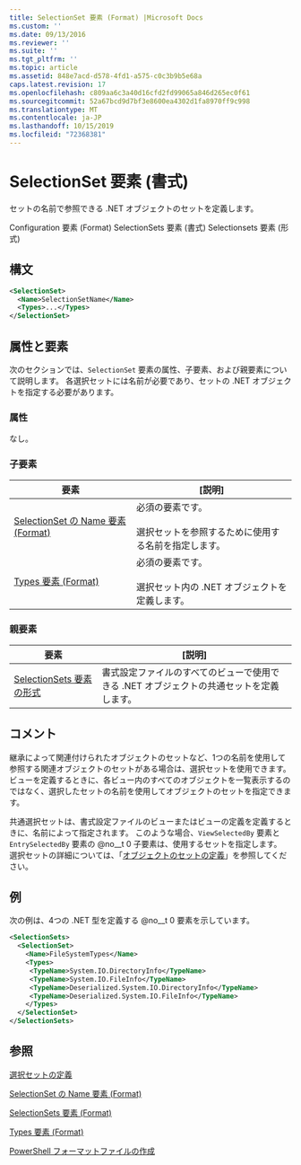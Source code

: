 ```yaml
---
title: SelectionSet 要素 (Format) |Microsoft Docs
ms.custom: ''
ms.date: 09/13/2016
ms.reviewer: ''
ms.suite: ''
ms.tgt_pltfrm: ''
ms.topic: article
ms.assetid: 848e7acd-d578-4fd1-a575-c0c3b9b5e68a
caps.latest.revision: 17
ms.openlocfilehash: c809aa6c3a40d16cfd2fd99065a846d265ec0f61
ms.sourcegitcommit: 52a67bcd9d7bf3e8600ea4302d1fa8970ff9c998
ms.translationtype: MT
ms.contentlocale: ja-JP
ms.lasthandoff: 10/15/2019
ms.locfileid: "72368381"
---
```

# <a name="selectionset-element-format"></a>SelectionSet 要素 (書式)

セットの名前で参照できる .NET オブジェクトのセットを定義します。

Configuration 要素 (Format) SelectionSets 要素 (書式) Selectionsets 要素 (形式)

## <a name="syntax"></a>構文

```xml
<SelectionSet>
  <Name>SelectionSetName</Name>
  <Types>...</Types>
</SelectionSet>
```

## <a name="attributes-and-elements"></a>属性と要素

次のセクションでは、`SelectionSet` 要素の属性、子要素、および親要素について説明します。 各選択セットには名前が必要であり、セットの .NET オブジェクトを指定する必要があります。

### <a name="attributes"></a>属性

なし。

### <a name="child-elements"></a>子要素

|要素|[説明]|
|-------------|-----------------|
|[SelectionSet の Name 要素 (Format)](./name-element-for-selectionset-format.md)|必須の要素です。<br /><br /> 選択セットを参照するために使用する名前を指定します。|
|[Types 要素 (Format)](./types-element-for-selectionset-format.md)|必須の要素です。<br /><br /> 選択セット内の .NET オブジェクトを定義します。|

### <a name="parent-elements"></a>親要素

|要素|[説明]|
|-------------|-----------------|
|[SelectionSets 要素の形式](./selectionsets-element-format.md)|書式設定ファイルのすべてのビューで使用できる .NET オブジェクトの共通セットを定義します。|

## <a name="remarks"></a>コメント

継承によって関連付けられたオブジェクトのセットなど、1つの名前を使用して参照する関連オブジェクトのセットがある場合は、選択セットを使用できます。 ビューを定義するときに、各ビュー内のすべてのオブジェクトを一覧表示するのではなく、選択したセットの名前を使用してオブジェクトのセットを指定できます。

共通選択セットは、書式設定ファイルのビューまたはビューの定義を定義するときに、名前によって指定されます。 このような場合、`ViewSelectedBy` 要素と `EntrySelectedBy` 要素の @no__t 0 子要素は、使用するセットを指定します。 選択セットの詳細については、「[オブジェクトのセットの定義](./defining-selection-sets.md)」を参照してください。

## <a name="example"></a>例

次の例は、4つの .NET 型を定義する @no__t 0 要素を示しています。

```xml
<SelectionSets>
  <SelectionSet>
    <Name>FileSystemTypes</Name>
    <Types>
     <TypeName>System.IO.DirectoryInfo</TypeName>
     <TypeName>System.IO.FileInfo</TypeName>
     <TypeName>Deserialized.System.IO.DirectoryInfo</TypeName>
     <TypeName>Deserialized.System.IO.FileInfo</TypeName>
    </Types>
  </SelectionSet>
</SelectionSets>
```

## <a name="see-also"></a>参照

[選択セットの定義](./defining-selection-sets.md)

[SelectionSet の Name 要素 (Format)](./name-element-for-selectionset-format.md)

[SelectionSets 要素 (Format)](./selectionsets-element-format.md)

[Types 要素 (Format)](./types-element-for-selectionset-format.md)

[PowerShell フォーマットファイルの作成](./writing-a-powershell-formatting-file.md)
